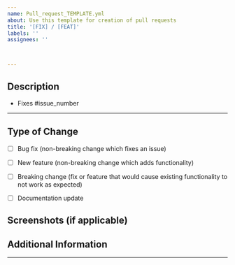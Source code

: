 ```yaml
---
name: Pull_request_TEMPLATE.yml
about: Use this template for creation of pull requests
title: '[FIX] / [FEAT]'
labels: ''
assignees: ''



---
```

## Description
<!-- Please include a summary of the changes and the issue addressed by this pull request. -->

- Fixes #issue_number

---

## Type of Change
<!-- Please check the options that apply: -->
- [ ] Bug fix (non-breaking change which fixes an issue)
- [ ] New feature (non-breaking change which adds functionality)
- [ ] Breaking change (fix or feature that would cause existing functionality to not work as expected)
- [ ] Documentation update


## Screenshots (if applicable)
<!-- Please include screenshots of any visual changes if applicable. -->

## Additional Information
<!-- Add any other context or information about the pull request here. -->
---
